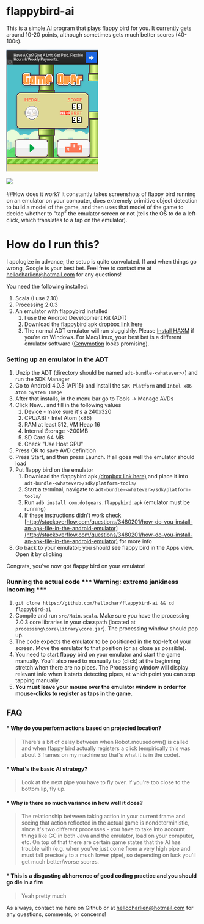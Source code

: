 flappybird-ai
=============

This is a simple AI program that plays flappy bird for you. It currently gets around 10-20 points, although sometimes gets much better scores (40-100s).

![](https://raw.githubusercontent.com/hellochar/flappybird-ai/master/highscore.png)

![](https://raw.githubusercontent.com/hellochar/flappybird-ai/master/gameplay.gif)

##How does it work? 
It constantly takes screenshots of flappy bird running on an emulator on your computer, does extremely primitive object detection to build a model of the game, and then uses that model of the game to decide whether to "tap" the emulator screen or not (tells the OS to do a left-click, which translates to a tap on the emulator).

How do I run this?
=============

I apologize in advance; the setup is quite convoluted. If and when things go wrong, Google is your best bet. Feel free to contact me at hellocharlien@hotmail.com for any questions!

You need the following installed:

1. Scala (I use 2.10)
2. Processing 2.0.3
3. An emulator with flappybird installed
    1. I use the Android Development Kit (ADT)
    2. Download the flappybird apk [dropbox link here]( https://www.dropbox.com/s/1u0a8d1ug5yjvap/com.dotgears.flappybird.apk )
    3. The normal ADT emulator will run sluggishly. Please [Install HAXM](http://software.intel.com/en-us/android/articles/installation-instructions-for-intel-hardware-accelerated-execution-manager-windows) if you're on Windows. For Mac/Linux, your best bet is a different emulator software ([Genymotion]( http://www.genymotion.com/ ) looks promising).

### Setting up an emulator in the ADT

1. Unzip the ADT (directory should be named ```adt-bundle-<whatever>/```) and run the SDK Manager
2. Go to Android 4.0.3 (API15) and install the ```SDK Platform``` and ```Intel x86 Atom System Image```
2. After that installs, in the menu bar go to Tools -> Manage AVDs
3. Click New... and fill in the following values
    1. Device - make sure it's a 240x320
    3. CPU/ABI - Intel Atom (x86)
    3. RAM at least 512, VM Heap 16
    4. Internal Storage ~200MB
    5. SD Card 64 MB
    6. Check "Use Host GPU"
4. Press OK to save AVD definition
5. Press Start, and then press Launch. If all goes well the emulator should load
6. Put flappy bird on the emulator
    1. Download the flappybird apk [(dropbox link here)]( https://www.dropbox.com/s/1u0a8d1ug5yjvap/com.dotgears.flappybird.apk ) and place it into ```adt-bundle-<whatever>/sdk/platform-tools/```
    2. Start a terminal, navigate to ```adt-bundle-<whatever>/sdk/platform-tools/```
    3. Run ```adb install com.dotgears.flappybird.apk``` (emulator must be running)
    3. If these instructions didn't work check [http://stackoverflow.com/questions/3480201/how-do-you-install-an-apk-file-in-the-android-emulator](http://stackoverflow.com/questions/3480201/how-do-you-install-an-apk-file-in-the-android-emulator) for more info
1. Go back to your emulator; you should see flappy bird in the Apps view. Open it by clicking

Congrats, you've now got flappy bird on your emulator!

### Running the actual code *** Warning: extreme jankiness incoming ***

1. ```git clone https://github.com/hellochar/flappybird-ai && cd flappybird-ai```
3. Compile and run ```src/Main.scala```. Make sure you have the processing 2.0.3 core libraries in your classpath (located at ```processing\core\library\core.jar```). The processing window should pop up.
2. The code expects the emulator to be positioned in the top-left of your screen. Move the emulator to that position (or as close as possible).
5. You need to start flappy bird on your emulator and start the game manually. You'll also need to manually tap (click) at the beginning stretch when there are no pipes. The Processing window will display relevant info when it starts detecting pipes, at which point you can stop tapping manually.
6. **You must leave your mouse over the emulator window in order for mouse-clicks to register as taps in the game.**

## FAQ

#### * Why do you perform actions based on projected location?
> There's a bit of delay between when Robot.mousedown() is called and when flappy bird actually registers a click (empirically this was about 3 frames on my machine so that's what it is in the code).

#### * What's the basic AI strategy? 
> Look at the next pipe you have to fly over. If you're too close to the bottom lip, fly up.

#### * Why is there so much variance in how well it does?
> The relationship between taking action in your current frame and seeing that action reflected in the actual game is nondeterministic, since it's two different processes - you have to take into account things like GC in both Java and the emulator, load on your computer, etc. On top of that there are certain game states that the AI has trouble with (e.g. when you've just come from a very high pipe and must fall precisely to a much lower pipe), so depending on luck you'll get much better/worse scores.

#### * This is a disgusting abhorrence of good coding practice and you should go die in a fire
> Yeah pretty much

As always, contact me here on Github or at hellocharlien@hotmail.com for any questions, comments, or concerns!

